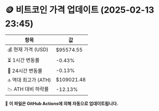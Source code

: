 # 🪙 비트코인 가격 업데이트 (2025-02-13 23:45)

| 항목                | 값 |
|--------------------|----------------|
| 💰 현재 가격 (USD) | $95574.55 |
| ⏳ 1시간 변동률    | -0.43% |
| 📆 24시간 변동률   | -0.13% |
| 🔝 역대 최고가 (ATH) | $109021.48 |
| 📉 ATH 대비 하락률 | -12.13% |

🔄 **이 파일은 GitHub Actions에 의해 자동으로 업데이트됩니다.**
